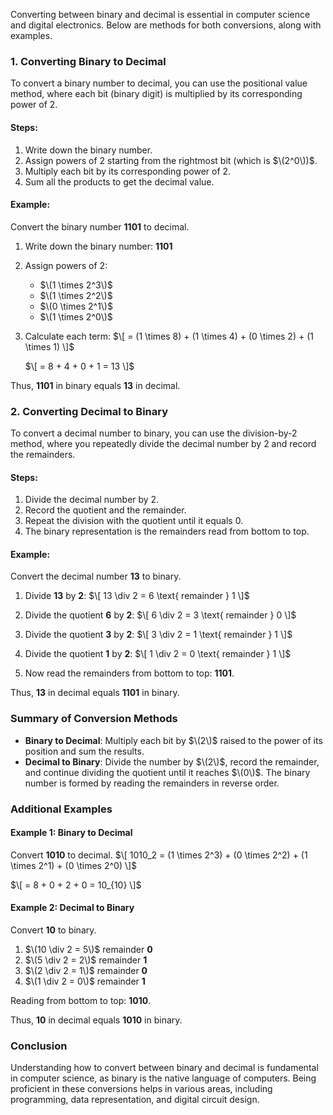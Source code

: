 Converting between binary and decimal is essential in computer science and digital electronics. Below are methods for both conversions, along with examples.

### 1. Converting Binary to Decimal

To convert a binary number to decimal, you can use the positional value method, where each bit (binary digit) is multiplied by its corresponding power of 2.

#### Steps:
1. Write down the binary number.
2. Assign powers of 2 starting from the rightmost bit (which is $\(2^0\))$.
3. Multiply each bit by its corresponding power of 2.
4. Sum all the products to get the decimal value.

#### Example:
Convert the binary number **1101** to decimal.

1. Write down the binary number: **1101**
2. Assign powers of 2:
   - $\(1 \times 2^3\)$
   - $\(1 \times 2^2\)$
   - $\(0 \times 2^1\)$
   - $\(1 \times 2^0\)$

3. Calculate each term:
   $\[
   = (1 \times 8) + (1 \times 4) + (0 \times 2) + (1 \times 1)
   \]$
   
   $\[
   = 8 + 4 + 0 + 1 = 13
   \]$

Thus, **1101** in binary equals **13** in decimal.

### 2. Converting Decimal to Binary

To convert a decimal number to binary, you can use the division-by-2 method, where you repeatedly divide the decimal number by 2 and record the remainders.

#### Steps:
1. Divide the decimal number by 2.
2. Record the quotient and the remainder.
3. Repeat the division with the quotient until it equals 0.
4. The binary representation is the remainders read from bottom to top.

#### Example:
Convert the decimal number **13** to binary.

1. Divide **13** by **2**:
   $\[
   13 \div 2 = 6 \text{ remainder } 1
   \]$

2. Divide the quotient **6** by **2**:
   $\[
   6 \div 2 = 3 \text{ remainder } 0
   \]$

3. Divide the quotient **3** by **2**:
   $\[
   3 \div 2 = 1 \text{ remainder } 1
   \]$

4. Divide the quotient **1** by **2**:
   $\[
   1 \div 2 = 0 \text{ remainder } 1
   \]$

5. Now read the remainders from bottom to top: **1101**.

Thus, **13** in decimal equals **1101** in binary.

### Summary of Conversion Methods

- **Binary to Decimal**: Multiply each bit by $\(2\)$ raised to the power of its position and sum the results.
- **Decimal to Binary**: Divide the number by $\(2\)$, record the remainder, and continue dividing the quotient until it reaches $\(0\)$. The binary number is formed by reading the remainders in reverse order.

### Additional Examples

#### Example 1: Binary to Decimal
Convert **1010** to decimal.
$\[
1010_2 = (1 \times 2^3) + (0 \times 2^2) + (1 \times 2^1) + (0 \times 2^0)
\]$

$\[
= 8 + 0 + 2 + 0 = 10_{10}
\]$

#### Example 2: Decimal to Binary
Convert **10** to binary.
1. $\(10 \div 2 = 5\)$ remainder **0**
2. $\(5 \div 2 = 2\)$ remainder **1**
3. $\(2 \div 2 = 1\)$ remainder **0**
4. $\(1 \div 2 = 0\)$ remainder **1**

Reading from bottom to top: **1010**.

Thus, **10** in decimal equals **1010** in binary.

### Conclusion

Understanding how to convert between binary and decimal is fundamental in computer science, as binary is the native language of computers. Being proficient in these conversions helps in various areas, including programming, data representation, and digital circuit design.
